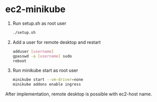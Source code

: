 # ec2-minikube

1. Run setup.sh as root user

    ```bash
    ./setup.sh
    ```

2. Add a user for remote desktop and restart

    ```bash
    adduser [username]
    gpasswd -a [username] sudo
    reboot
    ```

3. Run minikube start as root user

    ```bash
    minikube start --vm-driver=none
    minikube addons enable ingress
    ```

After implementation, remote desktop is possible with ec2-host name.
